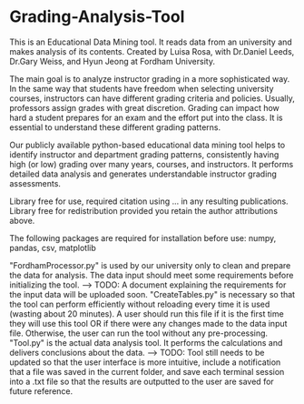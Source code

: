 # Grading-Analysis-Tool
This is an Educational Data Mining tool. It reads data from an university and makes analysis of its contents. Created by Luisa Rosa, with Dr.Daniel Leeds, Dr.Gary Weiss, and Hyun Jeong at Fordham University.

The main goal is to analyze instructor grading in a more sophisticated way. In the same way that students have freedom when selecting university courses, instructors can have different grading criteria and policies. Usually, professors assign grades with great discretion. Grading can impact how hard a student prepares for an exam and the effort put into the class. It is essential to understand these different grading patterns.

Our publicly available python-based educational data mining tool helps to identify instructor and department grading patterns, consistently having high (or low) grading over many years, courses, and instructors. It performs detailed data analysis and generates understandable instructor grading assessments.

Library free for use, required citation using ... in any resulting publications.
Library free for redistribution provided you retain the author attributions above.

The following packages are required for installation before use: numpy, pandas, csv, matplotlib

"FordhamProcessor.py" is used by our university only to clean and prepare the data for analysis. The data input should meet some requirements before initializing the tool. --> TODO: A document explaining the requirements for the input data will be uploaded soon.
"CreateTables.py" is necessary so that the tool can perform efficiently without reloading every time it is used (wasting about 20 minutes). A user should run this file if it is the first time they will use this tool OR if there were any changes made to the data input file. Otherwise, the user can run the tool without any pre-processing.
"Tool.py" is the actual data analysis tool. It performs the calculations and delivers conclusions about the data.
--> TODO: Tool still needs to be updated so that the user interface is more intuitive, include a notification that a file was saved in the current folder, and save each terminal session into a .txt file so that the results are outputted to the user are saved for future reference.
